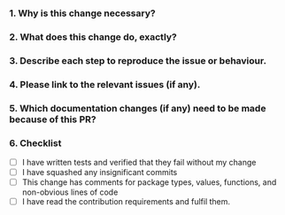 <!--
Thank you for contributing to Shopware! Please fill out this description template to help us to process your pull request.

Please make sure to fulfil our contribution guideline (https://docs.shopware.com/en/shopware-platform-dev-en/community/contribution-guideline?category=shopware-platform-dev-en/communtiy).
-->

### 1. Why is this change necessary?


### 2. What does this change do, exactly?


### 3. Describe each step to reproduce the issue or behaviour.


### 4. Please link to the relevant issues (if any).


### 5. Which documentation changes (if any) need to be made because of this PR?


### 6. Checklist

- [ ] I have written tests and verified that they fail without my change
- [ ] I have squashed any insignificant commits
- [ ] This change has comments for package types, values, functions, and non-obvious lines of code
- [ ] I have read the contribution requirements and fulfil them.
